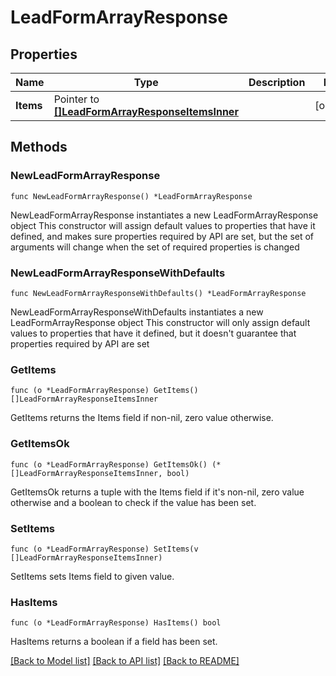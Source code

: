 # LeadFormArrayResponse

## Properties

Name | Type | Description | Notes
------------ | ------------- | ------------- | -------------
**Items** | Pointer to [**[]LeadFormArrayResponseItemsInner**](LeadFormArrayResponseItemsInner.md) |  | [optional] 

## Methods

### NewLeadFormArrayResponse

`func NewLeadFormArrayResponse() *LeadFormArrayResponse`

NewLeadFormArrayResponse instantiates a new LeadFormArrayResponse object
This constructor will assign default values to properties that have it defined,
and makes sure properties required by API are set, but the set of arguments
will change when the set of required properties is changed

### NewLeadFormArrayResponseWithDefaults

`func NewLeadFormArrayResponseWithDefaults() *LeadFormArrayResponse`

NewLeadFormArrayResponseWithDefaults instantiates a new LeadFormArrayResponse object
This constructor will only assign default values to properties that have it defined,
but it doesn't guarantee that properties required by API are set

### GetItems

`func (o *LeadFormArrayResponse) GetItems() []LeadFormArrayResponseItemsInner`

GetItems returns the Items field if non-nil, zero value otherwise.

### GetItemsOk

`func (o *LeadFormArrayResponse) GetItemsOk() (*[]LeadFormArrayResponseItemsInner, bool)`

GetItemsOk returns a tuple with the Items field if it's non-nil, zero value otherwise
and a boolean to check if the value has been set.

### SetItems

`func (o *LeadFormArrayResponse) SetItems(v []LeadFormArrayResponseItemsInner)`

SetItems sets Items field to given value.

### HasItems

`func (o *LeadFormArrayResponse) HasItems() bool`

HasItems returns a boolean if a field has been set.


[[Back to Model list]](../README.md#documentation-for-models) [[Back to API list]](../README.md#documentation-for-api-endpoints) [[Back to README]](../README.md)


